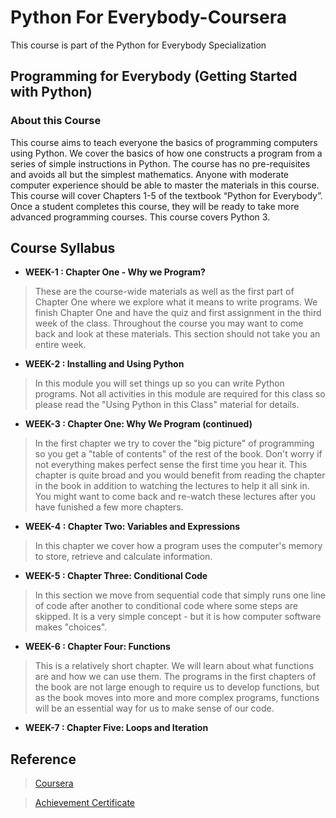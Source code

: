 # Python For Everybody-Coursera
This course is part of the Python for Everybody Specialization

## Programming for Everybody (Getting Started with Python)
 

### About this Course
This course aims to teach everyone the basics of programming computers using Python. We cover the basics of how one constructs a program from a series of simple instructions in Python.  The course has no pre-requisites and avoids all but the simplest mathematics. Anyone with moderate computer experience should be able to master the materials in this course. This course will cover Chapters 1-5 of the textbook “Python for Everybody”.  Once a student completes this course, they will be ready to take more advanced programming courses. This course covers Python 3.

## Course Syllabus
* **WEEK-1 : Chapter One - Why we Program?**
> These are the course-wide materials as well as the first part of Chapter One where we explore what it means to write programs. We finish Chapter One and have the quiz and first assignment in the third week of the class. Throughout the course you may want to come back and look at these materials. This section should not take you an entire week.

* **WEEK-2 : Installing and Using Python**
> In this module you will set things up so you can write Python programs. Not all activities in this module are required for this class so please read the "Using Python in this Class" material for details.

* **WEEK-3 : Chapter One: Why We Program (continued)**
> In the first chapter we try to cover the "big picture" of programming so you get a "table of contents" of the rest of the book. Don't worry if not everything makes perfect sense the first time you hear it. This chapter is quite broad and you would benefit from reading the chapter in the book in addition to watching the lectures to help it all sink in. You might want to come back and re-watch these lectures after you have funished a few more chapters.

* **WEEK-4 : Chapter Two: Variables and Expressions**
> In this chapter we cover how a program uses the computer's memory to store, retrieve and calculate information.

* **WEEK-5 : Chapter Three: Conditional Code**
> In this section we move from sequential code that simply runs one line of code after another to conditional code where some steps are skipped. It is a very simple concept - but it is how computer software makes "choices".

* **WEEK-6 : Chapter Four: Functions**
> This is a relatively short chapter. We will learn about what functions are and how we can use them. The programs in the first chapters of the book are not large enough to require us to develop functions, but as the book moves into more and more complex programs, functions will be an essential way for us to make sense of our code.

* **WEEK-7 : Chapter Five: Loops and Iteration**

## Reference
> [Coursera](https://www.coursera.org/learn/python?specialization=python#syllabus)

> [Achievement Certificate](https://github.com/elizabethygonz/Python-for-everybody/blob/main/Certificate-PY4E-1.pdf)


